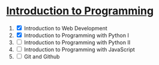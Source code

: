 # [Introduction to Programming](https://www.udacity.com/course/intro-to-programming-nanodegree--nd000)
1. <input type="checkbox" name="uchk" checked> Introduction to Web Development
2. <input type="checkbox" name="uchk" checked> Introduction to Programming with Python I
3. <input type="checkbox" name="uchk" unchecked> Introduction to Programming with Python II
4. <input type="checkbox" name="uchk" unchecked> Introduction to Programming with JavaScript
5. <input type="checkbox" name="uchk" unchecked> Git and Github